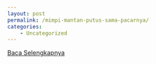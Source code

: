 ```yaml
---
layout: post
permalink: /mimpi-mantan-putus-sama-pacarnya/
categories:
    - Uncategorized
---
```


[Baca Selengkapnya](/07)